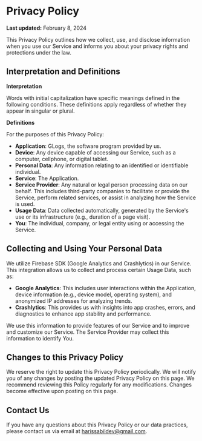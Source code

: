 # Privacy Policy

**Last updated:** February 8, 2024

This Privacy Policy outlines how we collect, use, and disclose information when you use our Service and informs you about your privacy rights and protections under the law.

## Interpretation and Definitions

**Interpretation**

Words with initial capitalization have specific meanings defined in the following conditions. These definitions apply regardless of whether they appear in singular or plural.

**Definitions**

For the purposes of this Privacy Policy:

- **Application**: GLogs, the software program provided by us.
- **Device**: Any device capable of accessing our Service, such as a computer, cellphone, or digital tablet.
- **Personal Data**: Any information relating to an identified or identifiable individual.
- **Service**: The Application.
- **Service Provider**: Any natural or legal person processing data on our behalf. This includes third-party companies to facilitate or provide the Service, perform related services, or assist in analyzing how the Service is used.
- **Usage Data**: Data collected automatically, generated by the Service's use or its infrastructure (e.g., duration of a page visit).
- **You**: The individual, company, or legal entity using or accessing the Service.

## Collecting and Using Your Personal Data

We utilize Firebase SDK (Google Analytics and Crashlytics) in our Service. This integration allows us to collect and process certain Usage Data, such as:

- **Google Analytics**: This includes user interactions within the Application, device information (e.g., device model, operating system), and anonymized IP addresses for analyzing trends.
- **Crashlytics**: This provides us with insights into app crashes, errors, and diagnostics to enhance app stability and performance.

We use this information to provide features of our Service and to improve and customize our Service. The Service Provider may collect this information to identify You.

## Changes to this Privacy Policy

We reserve the right to update this Privacy Policy periodically. We will notify you of any changes by posting the updated Privacy Policy on this page. We recommend reviewing this Policy regularly for any modifications. Changes become effective upon posting on this page.

## Contact Us

If you have any questions about this Privacy Policy or our data practices, please contact us via email at harissabildev@gmail.com.

